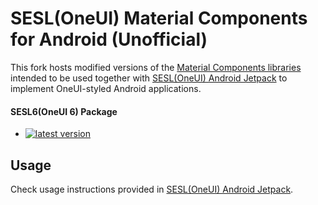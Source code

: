 # SESL(OneUI) Material Components for Android (Unofficial)

This fork hosts modified versions of the [Material Components libraries](https://github.com/material-components/material-components-android) intended to be used together with [SESL(OneUI) Android Jetpack](https://github.com/tribalfs/sesl-androidx) to implement OneUI-styled Android applications.

#### SESL6(OneUI 6) Package
- [![latest version](https://img.shields.io/badge/sesl.com.google.android.material:material-1.12.0%2B1.0.19--sesl6%2Brev1-blue?logo=GitHub)](https://github.com/tribalfs/sesl-material-components-android/packages/2110054)


## Usage
Check usage instructions provided in [SESL(OneUI) Android Jetpack](https://github.com/tribalfs/sesl-androidx#usage).


